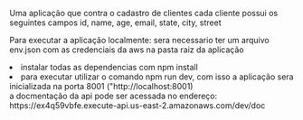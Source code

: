 Uma aplicação que contra o cadastro de clientes
cada cliente possui os seguintes campos
id, name, age, email, state, city, street

Para executar a aplicação localmente:
sera necessario ter um arquivo env.json com as credenciais da aws na pasta raiz da aplicação

<li>instalar todas as dependencias com npm install

<li>para executar utilizar o comando npm run dev, com isso a aplicação sera inicializada na porta 8001 ("http://localhost:8001)

<br>
a docmentação da api pode ser acessada no endereço:<br>
https://ex4q59vbfe.execute-api.us-east-2.amazonaws.com/dev/doc




